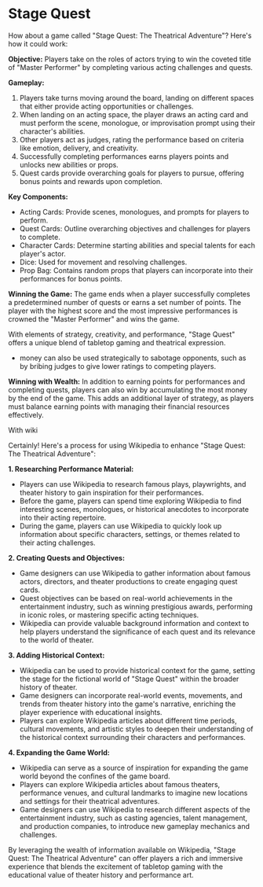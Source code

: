 # Stage Quest 

How about a game called "Stage Quest: The Theatrical Adventure"? Here's how it could work:

**Objective:** Players take on the roles of actors trying to win the coveted title of "Master Performer" by completing various acting challenges and quests.

**Gameplay:**
1. Players take turns moving around the board, landing on different spaces that either provide acting opportunities or challenges.
2. When landing on an acting space, the player draws an acting card and must perform the scene, monologue, or improvisation prompt using their character's abilities.
3. Other players act as judges, rating the performance based on criteria like emotion, delivery, and creativity.
4. Successfully completing performances earns players points and unlocks new abilities or props.
5. Quest cards provide overarching goals for players to pursue, offering bonus points and rewards upon completion.

**Key Components:**
- Acting Cards: Provide scenes, monologues, and prompts for players to perform.
- Quest Cards: Outline overarching objectives and challenges for players to complete.
- Character Cards: Determine starting abilities and special talents for each player's actor.
- Dice: Used for movement and resolving challenges.
- Prop Bag: Contains random props that players can incorporate into their performances for bonus points.

**Winning the Game:**
The game ends when a player successfully completes a predetermined number of quests or earns a set number of points. The player with the highest score and the most impressive performances is crowned the "Master Performer" and wins the game.

With elements of strategy, creativity, and performance, "Stage Quest" offers a unique blend of tabletop gaming and theatrical expression.

- money can also be used strategically to sabotage opponents, such as by bribing judges to give lower ratings to competing players.

**Winning with Wealth:**
In addition to earning points for performances and completing quests, players can also win by accumulating the most money by the end of the game. This adds an additional layer of strategy, as players must balance earning points with managing their financial resources effectively.

With wiki

Certainly! Here's a process for using Wikipedia to enhance "Stage Quest: The Theatrical Adventure":

**1. Researching Performance Material:**
- Players can use Wikipedia to research famous plays, playwrights, and theater history to gain inspiration for their performances.
- Before the game, players can spend time exploring Wikipedia to find interesting scenes, monologues, or historical anecdotes to incorporate into their acting repertoire.
- During the game, players can use Wikipedia to quickly look up information about specific characters, settings, or themes related to their acting challenges.

**2. Creating Quests and Objectives:**
- Game designers can use Wikipedia to gather information about famous actors, directors, and theater productions to create engaging quest cards.
- Quest objectives can be based on real-world achievements in the entertainment industry, such as winning prestigious awards, performing in iconic roles, or mastering specific acting techniques.
- Wikipedia can provide valuable background information and context to help players understand the significance of each quest and its relevance to the world of theater.

**3. Adding Historical Context:**
- Wikipedia can be used to provide historical context for the game, setting the stage for the fictional world of "Stage Quest" within the broader history of theater.
- Game designers can incorporate real-world events, movements, and trends from theater history into the game's narrative, enriching the player experience with educational insights.
- Players can explore Wikipedia articles about different time periods, cultural movements, and artistic styles to deepen their understanding of the historical context surrounding their characters and performances.

**4. Expanding the Game World:**
- Wikipedia can serve as a source of inspiration for expanding the game world beyond the confines of the game board.
- Players can explore Wikipedia articles about famous theaters, performance venues, and cultural landmarks to imagine new locations and settings for their theatrical adventures.
- Game designers can use Wikipedia to research different aspects of the entertainment industry, such as casting agencies, talent management, and production companies, to introduce new gameplay mechanics and challenges.

By leveraging the wealth of information available on Wikipedia, "Stage Quest: The Theatrical Adventure" can offer players a rich and immersive experience that blends the excitement of tabletop gaming with the educational value of theater history and performance art.


